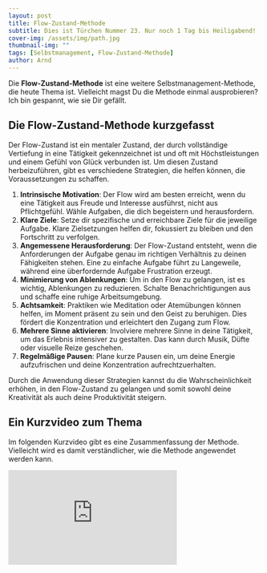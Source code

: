 ```yaml
---
layout: post
title: Flow-Zustand-Methode
subtitle: Dies ist Türchen Nummer 23. Nur noch 1 Tag bis Heiligabend!
cover-img: /assets/img/path.jpg
thumbnail-img: ""
tags: [Selbstmanagement, Flow-Zustand-Methode]
author: Arnd
---
```


Die **Flow-Zustand-Methode** ist eine weitere Selbstmanagement-Methode, die heute Thema ist. Vielleicht magst Du die Methode einmal ausprobieren? Ich bin gespannt, wie sie Dir gefällt.

## Die Flow-Zustand-Methode kurzgefasst

Der Flow-Zustand ist ein mentaler Zustand, der durch vollständige Vertiefung in eine Tätigkeit gekennzeichnet ist und oft mit Höchstleistungen und einem Gefühl von Glück verbunden ist. Um diesen Zustand herbeizuführen, gibt es verschiedene Strategien, die helfen können, die Voraussetzungen zu schaffen. 
1. **Intrinsische Motivation**: Der Flow wird am besten erreicht, wenn du eine Tätigkeit aus Freude und Interesse ausführst, nicht aus Pflichtgefühl. Wähle Aufgaben, die dich begeistern und herausfordern. 
2. **Klare Ziele**: Setze dir spezifische und erreichbare Ziele für die jeweilige Aufgabe. Klare Zielsetzungen helfen dir, fokussiert zu bleiben und den Fortschritt zu verfolgen. 
3. **Angemessene Herausforderung**: Der Flow-Zustand entsteht, wenn die Anforderungen der Aufgabe genau im richtigen Verhältnis zu deinen Fähigkeiten stehen. Eine zu einfache Aufgabe führt zu Langeweile, während eine überfordernde Aufgabe Frustration erzeugt. 
4. **Minimierung von Ablenkungen**: Um in den Flow zu gelangen, ist es wichtig, Ablenkungen zu reduzieren. Schalte Benachrichtigungen aus und schaffe eine ruhige Arbeitsumgebung. 
5. **Achtsamkeit**: Praktiken wie Meditation oder Atemübungen können helfen, im Moment präsent zu sein und den Geist zu beruhigen. Dies fördert die Konzentration und erleichtert den Zugang zum Flow. 
6. **Mehrere Sinne aktivieren**: Involviere mehrere Sinne in deine Tätigkeit, um das Erlebnis intensiver zu gestalten. Das kann durch Musik, Düfte oder visuelle Reize geschehen. 
7. **Regelmäßige Pausen**: Plane kurze Pausen ein, um deine Energie aufzufrischen und deine Konzentration aufrechtzuerhalten. 

Durch die Anwendung dieser Strategien kannst du die Wahrscheinlichkeit erhöhen, in den Flow-Zustand zu gelangen und somit sowohl deine Kreativität als auch deine Produktivität steigern.

## Ein Kurzvideo zum Thema

Im folgenden Kurzvideo gibt es eine Zusammenfassung der Methode. Vielleicht wird es damit verständlicher, wie die Methode angewendet werden kann.

<iframe width="336" height="189" src="https://www.youtube.com/embed/iSjekiKCXH8?si=JUbfh2VDTq8t6wjC" title="YouTube video player" frameborder="0" allow="accelerometer; autoplay; clipboard-write; encrypted-media; gyroscope; picture-in-picture; web-share" referrerpolicy="strict-origin-when-cross-origin" allowfullscreen></iframe>